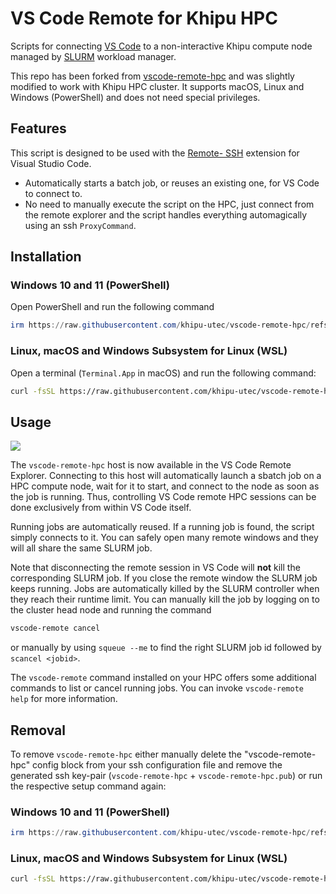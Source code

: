 <!--
Copyright (c) 2025 Khipu HPC
Copyright (c) 2025 Ernst Strüngmann Institute (ESI) for Neuroscience
in Cooperation with Max Planck Society
SPDX-License-Identifier: CC-BY-NC-SA-1.0
-->

# VS Code Remote for Khipu HPC

Scripts for connecting [VS Code](https://code.visualstudio.com/download) to a non-interactive Khipu compute 
node managed by [SLURM](https://slurm.schedmd.com/overview.html) workload manager. 

This repo has been forked from [vscode-remote-hpc](https://github.com/esi-neuroscience/vscode-remote-hpc)
and was slightly modified to work with Khipu HPC cluster. It supports macOS, Linux and Windows (PowerShell) 
and does not need special privileges. 

## Features

This script is designed to be used with the [Remote- SSH](https://marketplace.visualstudio.com/items?itemName=ms-vscode-remote.remote-ssh) 
extension for Visual Studio Code. 

- Automatically starts a batch job, or reuses an existing one, for VS Code to connect to.
- No need to manually execute the script on the HPC, just connect from the remote 
  explorer and the script handles everything automagically using an ssh `ProxyCommand`.

## Installation 

### Windows 10 and 11 (PowerShell) 

Open PowerShell and run the following command 

``` PowerShell
irm https://raw.githubusercontent.com/khipu-utec/vscode-remote-hpc/refs/heads/main/client/setup.ps1 | iex
```

### Linux, macOS and Windows Subsystem for Linux (WSL)

Open a terminal (`Terminal.App` in macOS) and run the following command:

```zsh
curl -fsSL https://raw.githubusercontent.com/khipu-utec/vscode-remote-hpc/refs/heads/main/client/setup.sh | bash
```

## Usage

![](https://github.com/esi-neuroscience/vscode-remote-hpc/blob/main/doc/media/vscode_remote_hpc_demo.gif)

The `vscode-remote-hpc` host is now available in the VS Code Remote Explorer. 
Connecting to this host will automatically launch a sbatch job on a HPC compute node, 
wait for it to start, and connect to the node as soon as the job is running.
Thus, controlling VS Code remote HPC sessions can be done exclusively from 
within VS Code itself. 

Running jobs are automatically reused. If a running job is found, the script simply 
connects to it. You can safely open many remote windows and they will all share 
the same SLURM job. 

Note that disconnecting the remote session in VS Code will **not** kill the 
corresponding SLURM job. If you close the remote window the SLURM job keeps running. 
Jobs are automatically killed by the SLURM controller when they reach their 
runtime limit. You can manually kill the job by logging on to the cluster head node 
and running the command 

``` bash
vscode-remote cancel
```

or manually by using `squeue --me` to find the right SLURM job id followed by 
`scancel <jobid>`. 

The `vscode-remote` command installed on your HPC offers some additional commands 
to list or cancel running jobs. You can invoke `vscode-remote help` for more information. 

## Removal

To remove `vscode-remote-hpc` either manually delete the "vscode-remote-hpc" 
config block from your ssh configuration file and remove the generated ssh 
key-pair (`vscode-remote-hpc` + `vscode-remote-hpc.pub`) or run the respective 
setup command again:

### Windows 10 and 11 (PowerShell) 

``` PowerShell
irm https://raw.githubusercontent.com/khipu-utec/vscode-remote-hpc/refs/heads/main/client/setup.ps1 | iex
```

### Linux, macOS and Windows Subsystem for Linux (WSL)

```zsh
curl -fsSL https://raw.githubusercontent.com/khipu-utec/vscode-remote-hpc/refs/heads/main/client/setup.sh | bash
```



